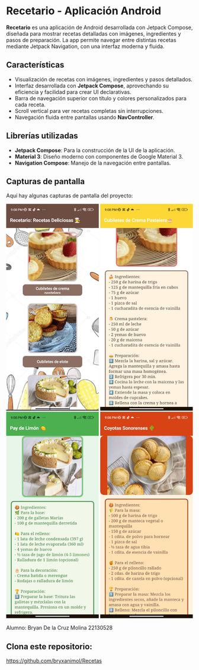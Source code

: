 # Recetario - Aplicación Android

**Recetario** es una aplicación de Android desarrollada con Jetpack Compose, diseñada para mostrar recetas detalladas con imágenes, ingredientes y pasos de preparación. La app permite navegar entre distintas recetas mediante Jetpack Navigation, con una interfaz moderna y fluida.

## Características

- Visualización de recetas con imágenes, ingredientes y pasos detallados.
- Interfaz desarrollada con **Jetpack Compose**, aprovechando su eficiencia y facilidad para crear UI declarativas.
- Barra de navegación superior con título y colores personalizados para cada receta.
- Scroll vertical para ver recetas completas sin interrupciones.
- Navegación fluida entre pantallas usando **NavController**.

## Librerías utilizadas

- **Jetpack Compose**: Para la construcción de la UI de la aplicación.
- **Material 3**: Diseño moderno con componentes de Google Material 3.
- **Navigation Compose**: Manejo de la navegación entre pantallas.


## Capturas de pantalla

Aquí hay algunas capturas de pantalla del proyecto:

<p align="center">
  <img src="cap1.jpg" alt="Captura 1" width="250">
  <img src="cap2.jpg" alt="Captura 2" width="250">
  <img src="cap3.jpg" alt="Captura 3" width="250">
  <img src="cap4.jpg" alt="Captura 4" width="250">
</p>


Alumno: Bryan De la Cruz Molina 22130528

## Clona este repositorio:
https://github.com/bryxanimol/Recetas
